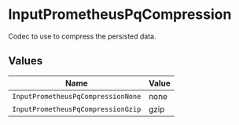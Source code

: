 # InputPrometheusPqCompression

Codec to use to compress the persisted data.


## Values

| Name                               | Value                              |
| ---------------------------------- | ---------------------------------- |
| `InputPrometheusPqCompressionNone` | none                               |
| `InputPrometheusPqCompressionGzip` | gzip                               |